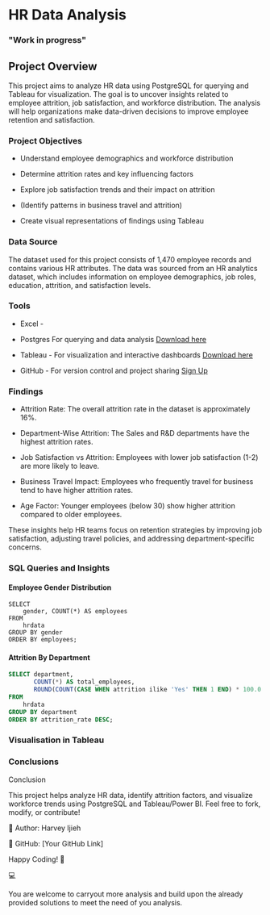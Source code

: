 # HR Data Analysis
### "Work in progress"
## Project Overview 
This project aims to analyze HR data using PostgreSQL for querying and Tableau for visualization. The goal is to uncover insights related to employee attrition, job satisfaction, and workforce distribution. The analysis will help organizations make data-driven decisions to improve employee retention and satisfaction.

### Project Objectives

- Understand employee demographics and workforce distribution

- Determine attrition rates and key influencing factors

- Explore job satisfaction trends and their impact on attrition

- (Identify patterns in business travel and attrition)

- Create visual representations of findings using Tableau

### Data Source
The dataset used for this project consists of 1,470 employee records and contains various HR attributes. 
The data was sourced from an HR analytics dataset, which includes information on employee demographics, job roles, education, attrition, and satisfaction levels.

### Tools
- Excel - 
- Postgres For querying and data analysis [Download here](https://www.postgresql.org/)

- Tableau - For visualization and interactive dashboards [Download here](https://www.tableau.com/products/public/download)

- GitHub - For version control and project sharing [Sign Up](https://github.com/)

### Findings 

- Attrition Rate: The overall attrition rate in the dataset is approximately 16%.

- Department-Wise Attrition: The Sales and R&D departments have the highest attrition rates.

- Job Satisfaction vs Attrition: Employees with lower job satisfaction (1-2) are more likely to leave.

- Business Travel Impact: Employees who frequently travel for business tend to have higher attrition rates.

- Age Factor: Younger employees (below 30) show higher attrition compared to older employees.

These insights help HR teams focus on retention strategies by improving job satisfaction, adjusting travel policies, and addressing department-specific concerns.

### SQL Queries and Insights
#### Employee Gender Distribution
```
SELECT 
    gender, COUNT(*) AS employees
FROM 
    hrdata
GROUP BY gender
ORDER BY employees;
```
#### Attrition By Department

```sql
SELECT department, 
       COUNT(*) AS total_employees, 
       ROUND(COUNT(CASE WHEN attrition ilike 'Yes' THEN 1 END) * 100.0 / COUNT(*),2) AS attrition_rate
FROM
    hrdata
GROUP BY department
ORDER BY attrition_rate DESC;
```

### Visualisation in Tableau

### Conclusions
Conclusion

This project helps analyze HR data, identify attrition factors, and visualize workforce trends using PostgreSQL and Tableau/Power BI. Feel free to fork, modify, or contribute!

📌 Author: Harvey Ijieh 

📌 GitHub: [Your GitHub Link]

Happy Coding! 🚀

💻


You are welcome to carryout more analysis and build upon the already provided solutions to meet the need of you analysis.
